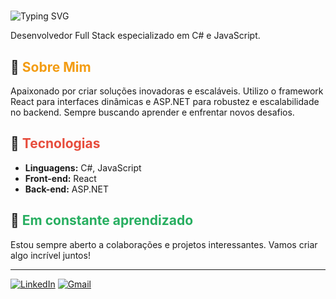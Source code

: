 # <div align="center">
  <img src="https://readme-typing-svg.herokuapp.com?font=Fira+Code&size=24&pause=1000&color=FF5733&width=435&lines=O&pause=100&color=C70039&lines=l&pause=100&color=900C3F&lines=á&pause=100&color=581845&lines=,&pause=100&color=DAF7A6&lines=e&pause=100&color=FFC300&lines=u&pause=100&color=FF5733&lines=s&pause=100&color=C70039&lines=o&pause=100&color=900C3F&lines=u&pause=100&color=581845&lines=,%pause=100&color=DAF7A6&lines=R&pause=100&color=FFC300&lines=o&pause=100&color=FF5733&lines=g&pause=100&color=C70039&lines=e&pause=100&color=900C3F&lines=r&pause=100&color=581845&lines=A&pause=100&color=DAF7A6&lines=l&pause=100&color=FFC300&lines=b&pause=100&color=FF5733&lines=u&pause=100&color=C70039&lines=q&pause=100&color=900C3F&lines=u&pause=100&color=581845&lines=e!" alt="Typing SVG" />
</div>

Desenvolvedor Full Stack especializado em C# e JavaScript.

## 🚀 <span style="color:#f39c12;">Sobre Mim</span>
Apaixonado por criar soluções inovadoras e escaláveis. Utilizo o framework React para interfaces dinâmicas e ASP.NET para robustez e escalabilidade no backend. Sempre buscando aprender e enfrentar novos desafios.

## 🔧 <span style="color:#e74c3c;">Tecnologias</span>
- **Linguagens:** C#, JavaScript
- **Front-end:** React
- **Back-end:** ASP.NET

## 🌱 <span style="color:#27ae60;">Em constante aprendizado</span>
Estou sempre aberto a colaborações e projetos interessantes. Vamos criar algo incrível juntos!

---

[![LinkedIn](https://img.shields.io/badge/LinkedIn-000?style=for-the-badge&logo=linkedin&logoColor=0E76A8)](https://br.linkedin.com/in/roger-albuquerque-955a11195) [![Gmail](https://img.shields.io/badge/Gmail-000?style=for-the-badge&logo=gmail&logoColor=EA4335)](mailto:contatorogeroficial@gmail.com)

